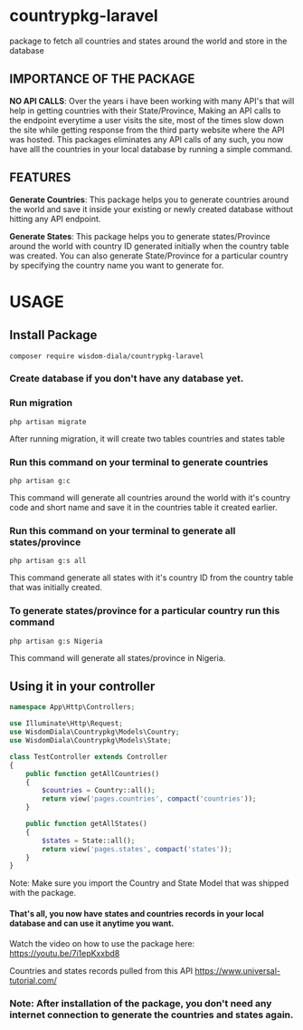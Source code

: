 # countrypkg-laravel
package to fetch all countries and states around the world and store in the database

## IMPORTANCE OF THE PACKAGE
**NO API CALLS**: Over the years i have been working with many API's that will help in getting countries with their State/Province, Making an API calls to the endpoint everytime a user visits the site, most of the times slow down the site while getting response from the third party website where the API was hosted. This packages eliminates any API calls of any such, you now have alll the countries in your local database by running a simple command.

## FEATURES
**Generate Countries**: This package helps you to generate countries around the world and save it inside your existing or newly created database without hitting any API endpoint.

**Generate States**: This package  helps you to generate states/Province around the world with country ID generated initially when the country table  was created. You can also generate State/Province for a particular country by specifying the country name you want to generate for.

# USAGE
## Install Package
```
composer require wisdom-diala/countrypkg-laravel
```
### Create database if you don't have any database yet.
### Run migration
```
php artisan migrate
```
After running migration, it will create two tables countries and states table

### Run this command on your terminal to generate countries
```
php artisan g:c
```
This command will generate all countries around the world with it's country code and short name and save it in the countries table it created earlier.

### Run this command on your terminal to generate all states/province
```
php artisan g:s all
```
This command generate all states with it's country ID from the country table that was initially created.

### To generate states/province for a particular country run this command
``` 
php artisan g:s Nigeria
```
This command will generate all states/province in Nigeria.

## Using it in your controller
```php
namespace App\Http\Controllers;

use Illuminate\Http\Request;
use WisdomDiala\Countrypkg\Models\Country;
use WisdomDiala\Countrypkg\Models\State;

class TestController extends Controller
{
    public function getAllCountries()
    {
    	$countries = Country::all();
    	return view('pages.countries', compact('countries'));
    }

    public function getAllStates()
    {
    	$states = State::all();
    	return view('pages.states', compact('states'));
    }
}
```
Note: Make sure you import the Country and State Model that was shipped with the package.
#### That's all, you now have states and countries records in your local database and can use it anytime you want.

Watch the video on how to use the package here: https://youtu.be/7i1epKxxbd8

Countries and states records pulled from this API https://www.universal-tutorial.com/

### Note: After installation of the package, you don't need any internet connection to generate the countries and states again.
